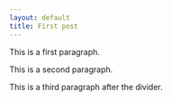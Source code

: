 ```yaml
---
layout: default
title: First post
---
```


This is a first paragraph.

This is a second paragraph.

<!--more-->

This is a third paragraph after the divider.